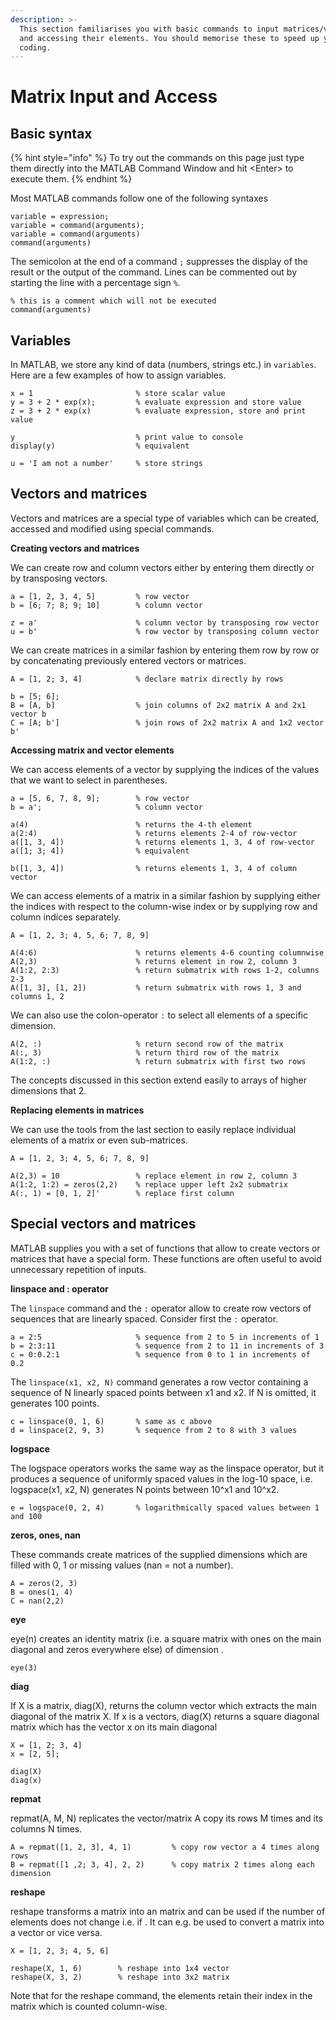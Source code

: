 ```yaml
---
description: >-
  This section familiarises you with basic commands to input matrices/vectors
  and accessing their elements. You should memorise these to speed up your
  coding.
---
```


# Matrix Input and Access

## Basic syntax

{% hint style="info" %}
To try out the commands on this page just type them directly into the MATLAB Command Window and hit &lt;Enter&gt; to execute them.
{% endhint %}

Most MATLAB commands follow one of the following syntaxes

```text
variable = expression;
variable = command(arguments);
variable = command(arguments)
command(arguments)
```

The semicolon at the end of a command `;` suppresses the display of the result or the output of the command. Lines can be commented out by starting the line with a percentage sign `%`.

```text
% this is a comment which will not be executed
command(arguments)
```

## Variables

In MATLAB, we store any kind of data \(numbers, strings etc.\) in `variables`. Here are a few examples of how to assign variables.

```text
x = 1                       % store scalar value
y = 3 + 2 * exp(x);         % evaluate expression and store value
z = 3 + 2 * exp(x)          % evaluate expression, store and print value

y                           % print value to console
display(y)                  % equivalent

u = 'I am not a number'     % store strings
```

## Vectors and matrices

Vectors and matrices are a special type of variables which can be created, accessed and modified using special commands.

**Creating vectors and matrices**

We can create row and column vectors either by entering them directly or by transposing vectors.

```text
a = [1, 2, 3, 4, 5]         % row vector
b = [6; 7; 8; 9; 10]        % column vector

z = a'                      % column vector by transposing row vector
u = b'                      % row vector by transposing column vector
```

We can create matrices in a similar fashion by entering them row by row or by concatenating previously entered vectors or matrices.

```text
A = [1, 2; 3, 4]            % declare matrix directly by rows

b = [5; 6];
B = [A, b]                  % join columns of 2x2 matrix A and 2x1 vector b
C = [A; b']                 % join rows of 2x2 matrix A and 1x2 vector b'
```

**Accessing matrix and vector elements**

We can access elements of a vector by supplying the indices of the values that we want to select in parentheses.

```text
a = [5, 6, 7, 8, 9];        % row vector
b = a';                     % column vector

a(4)                        % returns the 4-th element
a(2:4)                      % returns elements 2-4 of row-vector
a([1, 3, 4])                % returns elements 1, 3, 4 of row-vector
a([1; 3; 4])                % equivalent

b([1, 3, 4])                % returns elements 1, 3, 4 of column vector
```

We can access elements of a matrix in a similar fashion by supplying either the indices with respect to the column-wise index or by supplying row and column indices separately.

```text
A = [1, 2, 3; 4, 5, 6; 7, 8, 9]

A(4:6)                      % returns elements 4-6 counting columnwise
A(2,3)                      % returns element in row 2, column 3
A(1:2, 2:3)                 % return submatrix with rows 1-2, columns 2-3
A([1, 3], [1, 2])           % return submatrix with rows 1, 3 and columns 1, 2
```

We can also use the colon-operator `:` to select all elements of a specific dimension.

```text
A(2, :)                     % return second row of the matrix
A(:, 3)                     % return third row of the matrix
A(1:2, :)                   % return submatrix with first two rows
```

The concepts discussed in this section extend easily to arrays of higher dimensions that 2.

**Replacing elements in matrices**

We can use the tools from the last section to easily replace individual elements of a matrix or even sub-matrices.

```text
A = [1, 2, 3; 4, 5, 6; 7, 8, 9]

A(2,3) = 10                 % replace element in row 2, column 3
A(1:2, 1:2) = zeros(2,2)    % replace upper left 2x2 submatrix
A(:, 1) = [0, 1, 2]'        % replace first column
```

## Special vectors and matrices

MATLAB supplies you with a set of functions that allow to create vectors or matrices that have a special form. These functions are often useful to avoid unnecessary repetition of inputs.

**linspace and : operator**

The `linspace` command and the `:` operator allow to create row vectors of sequences that are linearly spaced. Consider first the `:` operator.

```text
a = 2:5                     % sequence from 2 to 5 in increments of 1
b = 2:3:11                  % sequence from 2 to 11 in increments of 3
c = 0:0.2:1                 % sequence from 0 to 1 in increments of 0.2
```

The `linspace(x1, x2, N)` command generates a row vector containing a sequence of N linearly spaced points between x1 and x2. If N is omitted, it generates 100 points.

```text
c = linspace(0, 1, 6)       % same as c above
d = linspace(2, 9, 3)       % sequence from 2 to 8 with 3 values
```

**logspace**

The logspace operators works the same way as the linspace operator, but it produces a sequence of uniformly spaced values in the log-10 space, i.e. logspace\(x1, x2, N\) generates N points between 10^x1 and 10^x2.

```text
e = logspace(0, 2, 4)       % logarithmically spaced values between 1 and 100
```

**zeros, ones, nan**

These commands create matrices of the supplied dimensions which are filled with 0, 1 or missing values \(nan = not a number\).

```text
A = zeros(2, 3)
B = ones(1, 4)
C = nan(2,2)
```

**eye**

eye\(n\) creates an identity matrix \(i.e. a square matrix with ones on the main diagonal and zeros everywhere else\) of dimension .

```text
eye(3)
```

**diag**

If X is a matrix, diag\(X\), returns the column vector which extracts the main diagonal of the matrix X. If x is a vectors, diag\(X\) returns a square diagonal matrix which has the vector x on its main diagonal

```text
X = [1, 2; 3, 4]
x = [2, 5];

diag(X)
diag(x)
```

**repmat**

repmat\(A, M, N\) replicates the vector/matrix A copy its rows M times and its columns N times.

```text
A = repmat([1, 2, 3], 4, 1)         % copy row vector a 4 times along rows
B = repmat([1 ,2; 3, 4], 2, 2)      % copy matrix 2 times along each dimension
```

**reshape**

reshape transforms a matrix into an matrix and can be used if the number of elements does not change i.e. if . It can e.g. be used to convert a matrix into a vector or vice versa.

```text
X = [1, 2, 3; 4, 5, 6]

reshape(X, 1, 6)        % reshape into 1x4 vector
reshape(X, 3, 2)        % reshape into 3x2 matrix
```

Note that for the reshape command, the elements retain their index in the matrix which is counted column-wise.


